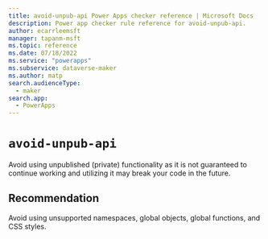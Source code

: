 ```yaml
---
title: avoid-unpub-api Power Apps checker reference | Microsoft Docs
description: Power app checker rule reference for avoid-unpub-api.
author: ecarrleemsft
manager: tapanm-msft
ms.topic: reference
ms.date: 07/18/2022
ms.service: "powerapps"
ms.subservice: dataverse-maker
ms.author: matp
search.audienceType: 
  - maker
search.app: 
  - PowerApps
---
```

# `avoid-unpub-api`

Avoid using unpublished (private) functionality as it is not guaranteed to continue working and utilizing it may break your code in the future.

## Recommendation

Avoid using unsupported namespaces, global objects, global functions, and CSS styles.
